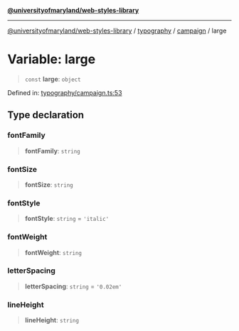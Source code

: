 [**@universityofmaryland/web-styles-library**](../../../../README.md)

***

[@universityofmaryland/web-styles-library](../../../../README.md) / [typography](../../../README.md) / [campaign](../README.md) / large

# Variable: large

> `const` **large**: `object`

Defined in: [typography/campaign.ts:53](https://github.com/UMD-Digital/design-system/blob/7fa144f196ef5f0ef2b372670136735f5a5c9236/packages/styles/source/typography/campaign.ts#L53)

## Type declaration

### fontFamily

> **fontFamily**: `string`

### fontSize

> **fontSize**: `string`

### fontStyle

> **fontStyle**: `string` = `'italic'`

### fontWeight

> **fontWeight**: `string`

### letterSpacing

> **letterSpacing**: `string` = `'0.02em'`

### lineHeight

> **lineHeight**: `string`
